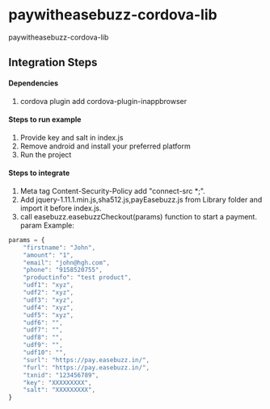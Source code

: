 # paywitheasebuzz-cordova-lib
paywitheasebuzz-cordova-lib

## Integration Steps

#### Dependencies
1. cordova plugin add cordova-plugin-inappbrowser

#### Steps to run example
1. Provide key and salt in index.js 
2. Remove android and install your preferred platform
3. Run the project

#### Steps to integrate
1. Meta tag Content-Security-Policy add "connect-src *;".
2. Add jquery-1.11.1.min.js,sha512.js,payEasebuzz.js from Library folder and import it before index.js.
3. call easebuzz.easebuzzCheckout(params) function to start a payment.
param Example:
```javascript
params = {
    "firstname": "John",
    "amount": "1",
    "email": "john@hgh.com",
    "phone": "9158520755",
    "productinfo": "test product",
    "udf1": "xyz",
    "udf2": "xyz",
    "udf3": "xyz",
    "udf4": "xyz",
    "udf5": "xyz",
    "udf6": "",
    "udf7": "",
    "udf8": "",
    "udf9": "",
    "udf10": "",
    "surl": "https://pay.easebuzz.in/",
    "furl": "https://pay.easebuzz.in/",
    "txnid": "123456789",
    "key": "XXXXXXXXX",
    "salt": "XXXXXXXXX",
}
``` 
